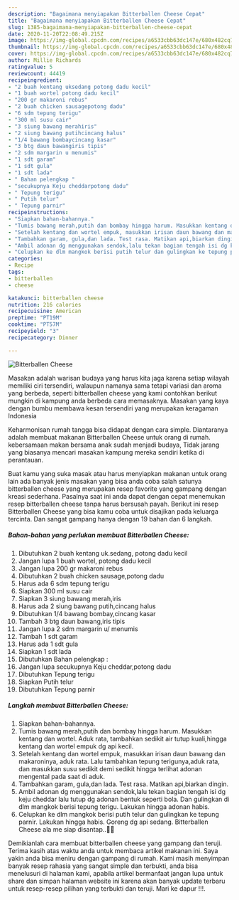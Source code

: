```yaml
---
description: "Bagaimana menyiapakan Bitterballen Cheese Cepat"
title: "Bagaimana menyiapakan Bitterballen Cheese Cepat"
slug: 1385-bagaimana-menyiapakan-bitterballen-cheese-cepat
date: 2020-11-20T22:08:49.215Z
image: https://img-global.cpcdn.com/recipes/a6533cbb63dc147e/680x482cq70/bitterballen-cheese-foto-resep-utama.jpg
thumbnail: https://img-global.cpcdn.com/recipes/a6533cbb63dc147e/680x482cq70/bitterballen-cheese-foto-resep-utama.jpg
cover: https://img-global.cpcdn.com/recipes/a6533cbb63dc147e/680x482cq70/bitterballen-cheese-foto-resep-utama.jpg
author: Millie Richards
ratingvalue: 5
reviewcount: 44419
recipeingredient:
- "2 buah kentang uksedang potong dadu kecil"
- "1 buah wortel potong dadu kecil"
- "200 gr makaroni rebus"
- "2 buah chicken sausagepotong dadu"
- "6 sdm tepung terigu"
- "300 ml susu cair"
- "3 siung bawang merahiris"
- "2 siung bawang putihcincang halus"
- "1/4 bawang bombaycincang kasar"
- "3 btg daun bawangiris tipis"
- "2 sdm margarin u menumis"
- "1 sdt garam"
- "1 sdt gula"
- "1 sdt lada"
- " Bahan pelengkap "
- "secukupnya Keju cheddarpotong dadu"
- " Tepung terigu"
- " Putih telur"
- " Tepung parnir"
recipeinstructions:
- "Siapkan bahan-bahannya."
- "Tumis bawang merah,putih dan bombay hingga harum. Masukkan kentang dan wortel. Aduk rata, tambahkan sedikit air tutup kuali,hingga kentang dan wortel empuk dg api kecil."
- "Setelah kentang dan wortel empuk, masukkan irisan daun bawang dan makaroninya, aduk rata. Lalu tambahkan tepung terigunya,aduk rata, dan masukkan susu sedikit demi sedikit hingga terlihat adonan mengental pada saat di aduk."
- "Tambahkan garam, gula,dan lada. Test rasa. Matikan api,biarkan dingin."
- "Ambil adonan dg menggunakan sendok,lalu tekan bagian tengah isi dg keju cheddar lalu tutup dg adonan bentuk seperti bola. Dan gulingkan di dlm mangkok berisi tepung terigu. Lakukan hingga adonan habis."
- "Celupkan ke dlm mangkok berisi putih telur dan gulingkan ke tepung parnir. Lakukan hingga habis. Goreng dg api sedang. Bitterballen Cheese ala me siap disantap..🙏😇"
categories:
- Recipe
tags:
- bitterballen
- cheese

katakunci: bitterballen cheese 
nutrition: 216 calories
recipecuisine: American
preptime: "PT19M"
cooktime: "PT57M"
recipeyield: "3"
recipecategory: Dinner

---
```



![Bitterballen Cheese](https://img-global.cpcdn.com/recipes/a6533cbb63dc147e/680x482cq70/bitterballen-cheese-foto-resep-utama.jpg)

Masakan adalah warisan budaya yang harus kita jaga karena setiap wilayah memiliki ciri tersendiri, walaupun namanya sama tetapi variasi dan aroma yang berbeda, seperti bitterballen cheese yang kami contohkan berikut mungkin di kampung anda berbeda cara memasaknya. Masakan yang kaya dengan bumbu membawa kesan tersendiri yang merupakan keragaman Indonesia



Keharmonisan rumah tangga bisa didapat dengan cara simple. Diantaranya adalah membuat makanan Bitterballen Cheese untuk orang di rumah. kebersamaan makan bersama anak sudah menjadi budaya, Tidak jarang yang biasanya mencari masakan kampung mereka sendiri ketika di perantauan.

Buat kamu yang suka masak atau harus menyiapkan makanan untuk orang lain ada banyak jenis masakan yang bisa anda coba salah satunya bitterballen cheese yang merupakan resep favorite yang gampang dengan kreasi sederhana. Pasalnya saat ini anda dapat dengan cepat menemukan resep bitterballen cheese tanpa harus bersusah payah.
Berikut ini resep Bitterballen Cheese yang bisa kamu coba untuk disajikan pada keluarga tercinta. Dan sangat gampang hanya dengan 19 bahan dan 6 langkah.


<!--inarticleads1-->

##### Bahan-bahan yang perlukan membuat Bitterballen Cheese:

1. Dibutuhkan 2 buah kentang uk.sedang, potong dadu kecil
1. Jangan lupa 1 buah wortel, potong dadu kecil
1. Jangan lupa 200 gr makaroni rebus
1. Dibutuhkan 2 buah chicken sausage,potong dadu
1. Harus ada 6 sdm tepung terigu
1. Siapkan 300 ml susu cair
1. Siapkan 3 siung bawang merah,iris
1. Harus ada 2 siung bawang putih,cincang halus
1. Dibutuhkan 1/4 bawang bombay,cincang kasar
1. Tambah 3 btg daun bawang,iris tipis
1. Jangan lupa 2 sdm margarin u/ menumis
1. Tambah 1 sdt garam
1. Harus ada 1 sdt gula
1. Siapkan 1 sdt lada
1. Dibutuhkan  Bahan pelengkap :
1. Jangan lupa secukupnya Keju cheddar,potong dadu
1. Dibutuhkan  Tepung terigu
1. Siapkan  Putih telur
1. Dibutuhkan  Tepung parnir




<!--inarticleads2-->

##### Langkah membuat  Bitterballen Cheese:

1. Siapkan bahan-bahannya.
1. Tumis bawang merah,putih dan bombay hingga harum. Masukkan kentang dan wortel. Aduk rata, tambahkan sedikit air tutup kuali,hingga kentang dan wortel empuk dg api kecil.
1. Setelah kentang dan wortel empuk, masukkan irisan daun bawang dan makaroninya, aduk rata. Lalu tambahkan tepung terigunya,aduk rata, dan masukkan susu sedikit demi sedikit hingga terlihat adonan mengental pada saat di aduk.
1. Tambahkan garam, gula,dan lada. Test rasa. Matikan api,biarkan dingin.
1. Ambil adonan dg menggunakan sendok,lalu tekan bagian tengah isi dg keju cheddar lalu tutup dg adonan bentuk seperti bola. Dan gulingkan di dlm mangkok berisi tepung terigu. Lakukan hingga adonan habis.
1. Celupkan ke dlm mangkok berisi putih telur dan gulingkan ke tepung parnir. Lakukan hingga habis. Goreng dg api sedang. Bitterballen Cheese ala me siap disantap..🙏😇




Demikianlah cara membuat bitterballen cheese yang gampang dan teruji. Terima kasih atas waktu anda untuk membaca artikel makanan ini. Saya yakin anda bisa meniru dengan gampang di rumah. Kami masih menyimpan banyak resep rahasia yang sangat simple dan terbukti, anda bisa menelusuri di halaman kami, apabila artikel bermanfaat jangan lupa untuk share dan simpan halaman website ini karena akan banyak update terbaru untuk resep-resep pilihan yang terbukti dan teruji. Mari ke dapur !!!. 

